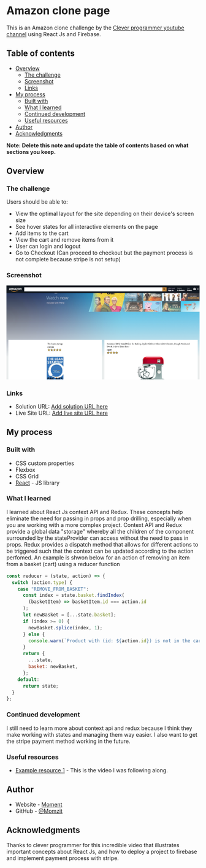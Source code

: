 # Amazon clone page

This is an Amazon clone challenge by the [Clever programmer youtube channel](https://www.youtube.com/c/CleverProgrammer) using React Js and Firebase.

## Table of contents

- [Overview](#overview)
  - [The challenge](#the-challenge)
  - [Screenshot](#screenshot)
  - [Links](#links)
- [My process](#my-process)
  - [Built with](#built-with)
  - [What I learned](#what-i-learned)
  - [Continued development](#continued-development)
  - [Useful resources](#useful-resources)
- [Author](#author)
- [Acknowledgments](#acknowledgments)

**Note: Delete this note and update the table of contents based on what sections you keep.**

## Overview

### The challenge

Users should be able to:

- View the optimal layout for the site depending on their device's screen size
- See hover states for all interactive elements on the page
- Add items to the cart
- View the cart and remove items from it
- User can login and logout
- Go to Checkout (Can proceed to checkout but the payment process is not complete because stripe is not setup)

### Screenshot

![](./fakeamazon.png)

### Links

- Solution URL: [Add solution URL here](https://github.com/Momzit/amazonclone)
- Live Site URL: [Add live site URL here](https://clone-project-b8fd5.firebaseapp.com/)

## My process

### Built with

- CSS custom properties
- Flexbox
- CSS Grid
- [React](https://reactjs.org/) - JS library

### What I learned

I learned about React Js context API and Redux. These concepts help eliminate the need for passing in props and prop drilling, especially when you are working with a more complex project. Context API and Redux provide a global data "storage" whereby all the children of the component surrounded by the stateProvider can access without the need to pass in props. Redux provides a dispatch method that allows for different actions to be triggered such that the context can be updated according to the action perfomed. An example is shwon below for an action of removing an item from a basket (cart) using a reducer function

```js
const reducer = (state, action) => {
  switch (action.type) {
    case "REMOVE_FROM_BASKET":
      const index = state.basket.findIndex(
        (basketItem) => basketItem.id === action.id
      );
      let newBasket = [...state.basket];
      if (index >= 0) {
        newBasket.splice(index, 1);
      } else {
        console.warn(`Product with (id: ${action.id}) is not in the cart`);
      }
      return {
        ...state,
        basket: newBasket,
      };
    default:
      return state;
  }
};
```

### Continued development

I still need to learn more about context api and redux because I think they make working with states and managing them way easier. I also want to get the stripe payment method working in the future.

### Useful resources

- [Example resource 1](https://www.youtube.com/watch?v=RDV3Z1KCBvo&t=30598s&ab_channel=CleverProgrammer) - This is the video I was following along.

## Author

- Website - [Moment](https://clone-project-b8fd5.firebaseapp.com/)
- GitHub - [@Momzit](https://github.com/Momzit)

## Acknowledgments

Thanks to clever programmer for this incredible video that illustrates important concepts about React Js, and how to deploy a project to firebase and implement payment process with stripe.
